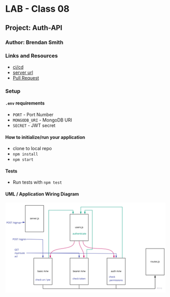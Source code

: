 # LAB - Class 08

## Project: Auth-API

### Author: Brendan Smith

### Links and Resources

- [ci/cd](https://github.com/brendigler/auth-api/actions)
- [server url](https://brsmith-auth-api.herokuapp.com/)
- [Pull Request](https://github.com/brendigler/auth-api/pull/1)

### Setup

#### `.env` requirements

- `PORT` - Port Number
- `MONGODB_URI` - MongoDB URI
- `SECRET` - JWT secret

#### How to initialize/run your application

- clone to local repo
- `npm install`
- `npm start`

#### Tests

- Run tests with `npm test`

#### UML / Application Wiring Diagram

![UML](uml.jpg)

